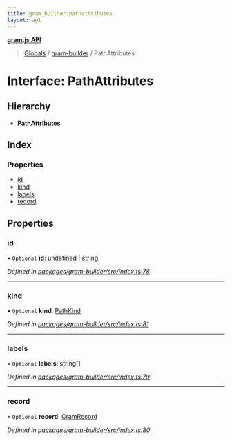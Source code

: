 ```yaml
---
title: gram_builder.pathattributes
layout: api
---
```


**[gram.js API](../README.md)**

> [Globals](../globals.md) / [gram-builder](../modules/gram_builder.md) / PathAttributes

# Interface: PathAttributes

## Hierarchy

* **PathAttributes**

## Index

### Properties

* [id](gram_builder.pathattributes.md#id)
* [kind](gram_builder.pathattributes.md#kind)
* [labels](gram_builder.pathattributes.md#labels)
* [record](gram_builder.pathattributes.md#record)

## Properties

### id

• `Optional` **id**: undefined \| string

*Defined in [packages/gram-builder/src/index.ts:78](https://github.com/gram-data/gram-js/blob/d80fb0e/packages/gram-builder/src/index.ts#L78)*

___

### kind

• `Optional` **kind**: [PathKind](../modules/gram_ast.md#pathkind)

*Defined in [packages/gram-builder/src/index.ts:81](https://github.com/gram-data/gram-js/blob/d80fb0e/packages/gram-builder/src/index.ts#L81)*

___

### labels

• `Optional` **labels**: string[]

*Defined in [packages/gram-builder/src/index.ts:79](https://github.com/gram-data/gram-js/blob/d80fb0e/packages/gram-builder/src/index.ts#L79)*

___

### record

• `Optional` **record**: [GramRecord](../modules/gram_ast.md#gramrecord)

*Defined in [packages/gram-builder/src/index.ts:80](https://github.com/gram-data/gram-js/blob/d80fb0e/packages/gram-builder/src/index.ts#L80)*
